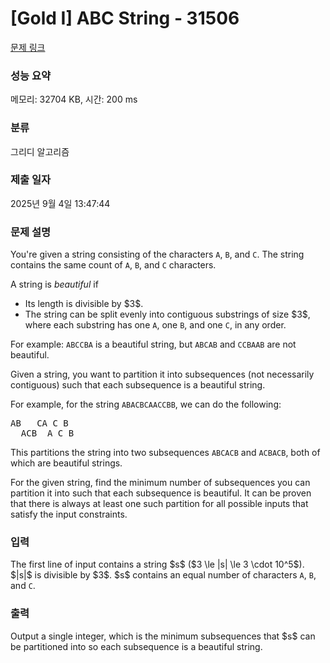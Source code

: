 # [Gold I] ABC String - 31506 

[문제 링크](https://www.acmicpc.net/problem/31506) 

### 성능 요약

메모리: 32704 KB, 시간: 200 ms

### 분류

그리디 알고리즘

### 제출 일자

2025년 9월 4일 13:47:44

### 문제 설명

<p>You're given a string consisting of the characters <code>A</code>, <code>B</code>, and <code>C</code>. The string contains the same count of <code>A</code>, <code>B</code>, and <code>C</code> characters.</p>

<p>A string is <em>beautiful</em> if</p>

<ul>
	<li>Its length is divisible by $3$.</li>
	<li>The string can be split evenly into contiguous substrings of size $3$, where each substring has one <code>A</code>, one <code>B</code>, and one <code>C</code>, in any order.</li>
</ul>

<p>For example: <code>ABCCBA</code> is a beautiful string, but <code>ABCAB</code> and <code>CCBAAB</code> are not beautiful.</p>

<p>Given a string, you want to partition it into subsequences (not necessarily contiguous) such that each subsequence is a beautiful string.</p>

<p>For example, for the string <code>ABACBCAACCBB</code>, we can do the following:</p>

<pre>AB   CA C B
  ACB  A C B</pre>

<p>This partitions the string into two subsequences <code>ABCACB</code> and <code>ACBACB</code>, both of which are beautiful strings.</p>

<p>For the given string, find the minimum number of subsequences you can partition it into such that each subsequence is beautiful. It can be proven that there is always at least one such partition for all possible inputs that satisfy the input constraints.</p>

### 입력 

 <p>The first line of input contains a string $s$ ($3 \le |s| \le 3 \cdot 10^5$). $|s|$ is divisible by $3$. $s$ contains an equal number of characters <code>A</code>, <code>B</code>, and <code>C</code>.</p>

### 출력 

 <p>Output a single integer, which is the minimum subsequences that $s$ can be partitioned into so each subsequence is a beautiful string.</p>

